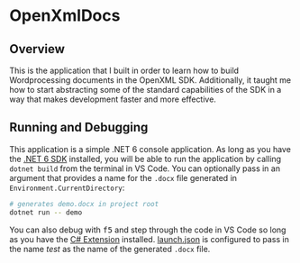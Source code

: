 # OpenXmlDocs

## Overview

This is the application that I built in order to learn how to build Wordprocessing documents in the OpenXML SDK. Additionally, it taught me how to start abstracting some of the standard capabilities of the SDK in a way that makes development faster and more effective.

## Running and Debugging

This application is a simple .NET 6 console application. As long as you have the [.NET 6 SDK](https://dotnet.microsoft.com/download/dotnet/6.0) installed, you will be able to run the application by calling `dotnet build` from the terminal in VS Code. You can optionally pass in an argument that provides a name for the `.docx` file generated in `Environment.CurrentDirectory`:

```bash
# generates demo.docx in project root
dotnet run -- demo
```

You can also debug with <kbd>f5</kbd> and step through the code in VS Code so long as you have the [C# Extension](https://marketplace.visualstudio.com/items?itemName=ms-dotnettools.csharp) installed. [launch.json](./.vscode/launch.json) is configured to pass in the name *test* as the name of the generated `.docx` file.